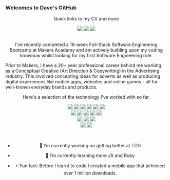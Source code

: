### Welcomes to Dave's GitHub
<p align="center">Quick links to my CV and more</p>
<div align="center">
  <a href="https://github.com/fridayshoes/CV"><img src="https://img.shields.io/badge/Github CV-4B4B4B?style=for-the-badge&logo=github&logoColor=white"></a>
  <a href="https://www.codecademy.com/profiles/fridayshoes"><img src="https://img.shields.io/badge/Codecademy-1F4056?logo=codecademy&logoColor=fff&style=for-the-badge"></a>
   <a href="https://www.codewars.com/users/fridayshoes"><img src="https://img.shields.io/badge/Codewars-a83232?style=for-the-badge&logo=codewars&logoColor=white"></a>
</div>
<br>
<p align="center">I've recently completed a 16-week Full-Stack Software Engineering Bootcamp at Makers Academy and am actively building upon my coding knowhow whilst looking for my first Software Engineering role.

Prior to Makers, I have a 20+ year professional career behind me working as a Conceptual Creative (Art Direction & Copywriting) in the Advertising Industry. This involved concepting ideas for adverts as well as producing digital experiences like mobile apps, websites and online games - all for well-known everyday brands and products.</p>

<p align="center">Here's a selection of the technology I've worked with so far.
<br>
<div align="center">
  <img src="https://img.shields.io/badge/-Javascript-f7e968?style=for-the-badge&logo=javascript&logoColor=f7e968&labelColor=282828">
  <img src="https://img.shields.io/badge/-React-58D2F0?style=for-the-badge&logo=react&logoColor=58D2F0&labelColor=282828">
  <img src="https://img.shields.io/badge/-Jest-B84D6F?style=for-the-badge&logo=jest&logoColor=B84D6F&labelColor=282828">
  <img src="https://img.shields.io/badge/-Node.js-80D857?style=for-the-badge&logo=node.js&logoColor=80D857&labelColor=282828">
  <img src="https://img.shields.io/badge/-Cypress-3b3938?style=for-the-badge&logo=cypress&logoColor=faf2ed&labelColor=282828">
  <img src="https://img.shields.io/badge/-Express-EEEEEE?style=for-the-badge&logo=express&logoColor=EEEEEE&labelColor=282828"></br>
  
  <img src="https://img.shields.io/badge/-Ruby-FF6A55?style=for-the-badge&logo=ruby&logoColor=FF6A55&labelColor=282828">
  <img src="https://img.shields.io/badge/-Rails-d93030?style=for-the-badge&logo=ruby-on-rails&logoColor=FF6A55&labelColor=282828">
  <img src="https://img.shields.io/badge/-RSpec-F05892?style=for-the-badge&logo=ruby&logoColor=F05892&labelColor=282828">
  <img src="https://img.shields.io/badge/-Capybara-5e32a8?style=for-the-badge&logo=ruby&logoColor=5e32a8&labelColor=282828">
  <img src="https://img.shields.io/badge/-Sinatra-fff1d4?style=for-the-badge&logo=ruby&logoColor=fff1d4&labelColor=282828"></br>
  
  <img src="https://img.shields.io/badge/-MongoDB-51A940?style=for-the-badge&logo=mongodb&logoColor=51A940&labelColor=282828">
  <img src="https://img.shields.io/badge/-PostgreSQL-3b3938?style=for-the-badge&logo=postgresql&logoColor=faf2ed&labelColor=282828">
  <img src="https://img.shields.io/badge/-SQLite3-4380e0?style=for-the-badge&logo=sqlite&logoColor=4380e0&labelColor=282828"></br>

  <img src="https://img.shields.io/badge/-HTML-FF5733?style=for-the-badge&logo=html5&logoColor=FF5733&labelColor=282828">
  <img src="https://img.shields.io/badge/-CSS-559DFF?style=for-the-badge&logo=css3&logoColor=559DFF&labelColor=282828">
</p></br>

- 🔭 I’m currently working on getting better at TDD
- 🌱 I’m currently learning more JS and Ruby
- ⚡ Fun fact: Before I learnt to code I created a mobile app that achieved over 1 million downloads.

  </div>
